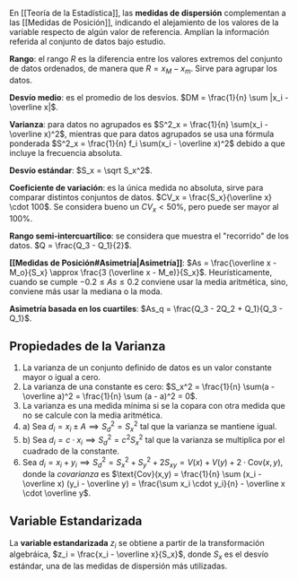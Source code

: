 En [[Teoría de la Estadística]], las **medidas de dispersión** complementan a las [[Medidas de Posición]], indicando el alejamiento de los valores de la variable respecto de algún valor de referencia. Amplían la información referida al conjunto de datos bajo estudio.

**Rango**: el rango $R$ es la diferencia entre los valores extremos del conjunto de datos ordenados, de manera que $R = x_M - x_m$. Sirve para agrupar los datos.

**Desvío medio**: es el promedio de los desvíos. $DM = \frac{1}{n} \sum |x_i - \overline x|$.

**Varianza**: para datos no agrupados es $S^2_x = \frac{1}{n} \sum(x_i - \overline x)^2$, mientras que para datos agrupados se usa una fórmula ponderada $S^2_x = \frac{1}{n} f_i \sum(x_i - \overline x)^2$ debido a que incluye la frecuencia absoluta.

**Desvío estándar**: $S_x = \sqrt S_x^2$.

**Coeficiente de variación**: es la única medida no absoluta, sirve para comparar distintos conjuntos de datos. $CV_x = \frac{S_x}{\overline x} \cdot 100$. Se considera bueno un $CV_x  \lt 50 \%$, pero puede ser mayor al 100%.

**Rango semi-intercuartílico**: se considera que muestra el "recorrido" de los datos. $Q = \frac{Q_3 - Q_1}{2}$.

**[[Medidas de Posición#Asimetría|Asimetría]]**: $As = \frac{\overline x - M_o}{S_x} \approx \frac{3 (\overline x - M_e)}{S_x}$. Heurísticamente, cuando se cumple $-0.2 \le As \le 0.2$ conviene usar la media aritmética, sino, conviene más usar la mediana o la moda.

**Asimetría basada en los cuartiles**: $As_q = \frac{Q_3 - 2Q_2 + Q_1}{Q_3 - Q_1}$.

## Propiedades de la Varianza

1. La varianza de un conjunto definido de datos es un valor constante mayor o igual a cero.
2. La varianza de una constante es cero: $S_x^2 = \frac{1}{n} \sum(a - \overline a)^2 = \frac{1}{n} \sum (a - a)^2 = 0$.
3. La varianza es una medida mínima si se la copara con otra medida que no se calcule con la media aritmética.
4. a) Sea $d_i = x_i \pm A \implies S^2_d = S^2_x$ tal que la varianza se mantiene igual.
4. b) Sea $d_i = c \cdot x_i \implies S_d^2 = c^2 S_x^2$ tal que la varianza se multiplica por el cuadrado de la constante.
5. Sea $d_i =  x_i + y_i \implies S^2_d = S_x^2 + S_y^2 + 2 S_{xy} = V(x) + V(y) + 2 \cdot  \text{Cov} (x, y)$, donde la *covarianza* es $\text{Cov}(x,y) = \frac{1}{n} \sum (x_i - \overline x) (y_i - \overline y) = \frac{\sum x_i \cdot y_i}{n} - \overline x \cdot \overline y$.

## Variable Estandarizada

La **variable estandarizada** $z_i$ se obtiene a partir de la transformación algebráica, $z_i = \frac{x_i - \overline x}{S_x}$, donde $S_x$ es el desvío estándar, una de las medidas de dispersión más utilizadas.
